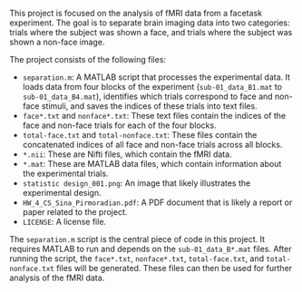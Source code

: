 This project is focused on the analysis of fMRI data from a facetask experiment. The goal is to separate brain imaging data into two categories: trials where the subject was shown a face, and trials where the subject was shown a non-face image.

The project consists of the following files:

*   `separation.m`: A MATLAB script that processes the experimental data. It loads data from four blocks of the experiment (`sub-01_data_B1.mat` to `sub-01_data_B4.mat`), identifies which trials correspond to face and non-face stimuli, and saves the indices of these trials into text files.
*   `face*.txt` and `nonface*.txt`: These text files contain the indices of the face and non-face trials for each of the four blocks.
*   `total-face.txt` and `total-nonface.txt`: These files contain the concatenated indices of all face and non-face trials across all blocks.
*   `*.nii`: These are Nifti files, which contain the fMRI data.
*   `*.mat`: These are MATLAB data files, which contain information about the experimental trials.
*   `statistic design_001.png`: An image that likely illustrates the experimental design.
*   `HW_4_CS_Sina_Pirmoradian.pdf`: A PDF document that is likely a report or paper related to the project.
*   `LICENSE`: A license file.

The `separation.m` script is the central piece of code in this project. It requires MATLAB to run and depends on the `sub-01_data_B*.mat` files. After running the script, the `face*.txt`, `nonface*.txt`, `total-face.txt`, and `total-nonface.txt` files will be generated. These files can then be used for further analysis of the fMRI data.
